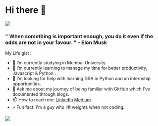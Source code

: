 # Hi there 👋

 ![](https://komarev.com/ghpvc/?username=Virajj28&color=blue&style=plastic)


### " When something is important enough, you do it even if the odds are not in your favour. " - Elon Musk

My Life gist :

- 🔭 I’m currently studying in Mumbai University.
- 🌱 I’m currently learning to manage my time for better productivity, Javascript & Python .
- 🤔 I’m looking for help with learning DSA in Python and an internship opportunities.
- 💬 Ask me about my journey of being familiar with GitHub which I've documented through blogs.
- 📫 How to reach me: [LinkedIn](https://www.linkedin.com/in/viraj-jadhav-b717121b7/)
                       [Medium](https://viraj28j.medium.com/) 
- ⚡ Fun fact: I'm a guy who lift weights when not coding.

![](https://hit.yhype.me/github/profile?user_id=71481611)

